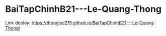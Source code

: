# BaiTapChinhB21---Le-Quang-Thong
Link deploy: https://thonglee215.github.io/BaiTapChinhB21---Le-Quang-Thong/
